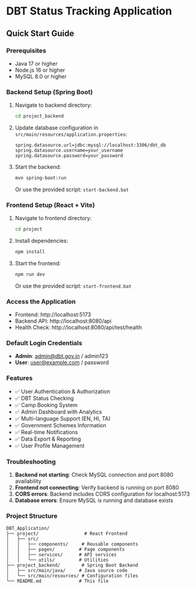 # DBT Status Tracking Application

## Quick Start Guide

### Prerequisites
- Java 17 or higher
- Node.js 16 or higher
- MySQL 8.0 or higher

### Backend Setup (Spring Boot)
1. Navigate to backend directory:
   ```bash
   cd project_backend
   ```

2. Update database configuration in `src/main/resources/application.properties`:
   ```properties
   spring.datasource.url=jdbc:mysql://localhost:3306/dbt_db
   spring.datasource.username=your_username
   spring.datasource.password=your_password
   ```

3. Start the backend:
   ```bash
   mvn spring-boot:run
   ```
   Or use the provided script: `start-backend.bat`

### Frontend Setup (React + Vite)
1. Navigate to frontend directory:
   ```bash
   cd project
   ```

2. Install dependencies:
   ```bash
   npm install
   ```

3. Start the frontend:
   ```bash
   npm run dev
   ```
   Or use the provided script: `start-frontend.bat`

### Access the Application
- Frontend: http://localhost:5173
- Backend API: http://localhost:8080/api
- Health Check: http://localhost:8080/api/test/health

### Default Login Credentials
- **Admin**: admin@dbt.gov.in / admin123
- **User**: user@example.com / password

### Features
- ✅ User Authentication & Authorization
- ✅ DBT Status Checking
- ✅ Camp Booking System
- ✅ Admin Dashboard with Analytics
- ✅ Multi-language Support (EN, HI, TA)
- ✅ Government Schemes Information
- ✅ Real-time Notifications
- ✅ Data Export & Reporting
- ✅ User Profile Management

### Troubleshooting
1. **Backend not starting**: Check MySQL connection and port 8080 availability
2. **Frontend not connecting**: Verify backend is running on port 8080
3. **CORS errors**: Backend includes CORS configuration for localhost:5173
4. **Database errors**: Ensure MySQL is running and database exists

### Project Structure
```
DBT_Application/
├── project/                 # React Frontend
│   ├── src/
│   │   ├── components/     # Reusable components
│   │   ├── pages/         # Page components
│   │   ├── services/      # API services
│   │   └── utils/         # Utilities
├── project_backend/        # Spring Boot Backend
│   ├── src/main/java/     # Java source code
│   └── src/main/resources/ # Configuration files
└── README.md              # This file
```